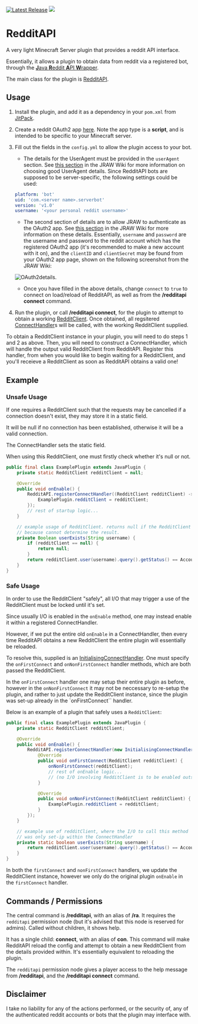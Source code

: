 [![Latest Release](https://img.shields.io/github/release/omarathon/reddit-api.svg)](https://github.com/omarathon/reddit-api/releases/latest) [![](https://jitpack.io/v/omarathon/reddit-api.svg)](https://jitpack.io/#omarathon/reddit-api)

# RedditAPI

A very light Minecraft Server plugin that provides a reddit API interface.

Essentially, it allows a plugin to obtain data from reddit via a registered bot, through the [**J**ava **R**eddit **A**PI **W**rapper](https://github.com/mattbdean/JRAW).

The main class for the plugin is [RedditAPI](src/main/java/dev/omarathon/redditapi/RedditAPI.java).

## Usage

1. Install the plugin, and add it as a dependency in your ``pom.xml`` from [JitPack](https://jitpack.io/#omarathon/reddit-api).

1. Create a reddit OAuth2 app [here](https://www.reddit.com/prefs/apps). Note the app type is a **script**, and is intended to be specific to your Minecraft server.

2. Fill out the fields in the ``config.yml`` to allow the plugin access to your bot.
    - The details for the UserAgent must be provided in the ``userAgent`` section. See [this section](https://mattbdean.gitbooks.io/jraw/quickstart.html#choose-a-user-agent) in the JRAW Wiki for more information on choosing good UserAgent details. Since RedditAPI bots are supposed to be server-specific, the following settings could be used:
    
    ```yaml
    platform: 'bot'
    uid: 'com.<server name>.serverbot'
    version: 'v1.0'
    username: '<your personal reddit username>'
    ```
    
    - The second section of details are to allow JRAW to authenticate as the OAuth2 app. See [this section](https://mattbdean.gitbooks.io/jraw/quickstart.html#create-a-reddit-oauth2-app) in the JRAW Wiki for more information on these details. Essentially, ``username`` and ``password`` are the username and password to the reddit account which has the registered OAuth2 app (it's recommended to make a new account with it on), and the ``clientID`` and ``clientSecret`` may be found from your OAuth2 app page, shown on the following screenshot from the JRAW Wiki:
    
    ![OAuth2details](https://i.imgur.com/ILMeklr.png).
    
    - Once you have filled in the above details, change ``connect`` to ``true`` to connect on load/reload of RedditAPI, as well as from the **/redditapi connect** command.
    
3. Run the plugin, or call **/redditapi connect**, for the plugin to attempt to obtain a working [RedditClient](https://javadoc.jitpack.io/com/github/mattbdean/JRAW/v1.1.0/javadoc/net/dean/jraw/RedditClient.html). 
Once obtained, all regsitered [ConnectHandler](src/main/java/dev/omarathon/redditapi/connect/ConnectHandler.java)s will be called, with the working RedditClient supplied.

To obtain a RedditClient instance in your plugin, you will need to do steps 1 and 2 as above. 
Then, you will need to construct a ConnectHandler, which will handle the output valid RedditClient from RedditAPI.
Register this handler, from when you would like to begin waiting for a RedditClient, and you'll receieve a RedditClient as soon as RedditAPI obtains a valid one!

## Example

### Unsafe Usage

If one requires a RedditClient such that the requests may be cancelled if a connection doesn't exist, they may store it in a static field.

It will be null if no connection has been established, otherwise it will be a valid connection.

The ConnectHandler sets the static field.

When using this RedditClient, one must firstly check whether it's null or not.

```java
public final class ExamplePlugin extends JavaPlugin {
    private static RedditClient redditClient = null;

    @Override
    public void onEnable() {
        RedditAPI.registerConnectHandler((RedditClient redditClient) -> {
            ExamplePlugin.redditClient = redditClient;
        });
        // rest of startup logic...
    }

    // example usage of RedditClient. returns null if the RedditClient is null,
    // because cannot determine the result.
    private Boolean userExists(String username) {
        if (redditClient == null) {
            return null;
        }
        return redditClient.user(username).query().getStatus() == AccountStatus.EXISTS;
    }
}
```

### Safe Usage

In order to use the RedditClient "safely", all I/O that may trigger a use of the RedditClient must be locked until it's set.

Since usually I/O is enabled in the ``onEnable`` method, one may instead enable it within a registered ConnectHandler.

However, if we put the entire old ``onEnable`` in a ConnectHandler, then every time RedditAPI obtains a new RedditClient the entire plugin will essentially be reloaded.

To resolve this, supplied is an [InitialisingConnectHandler](src/main/java/dev/omarathon/redditapi/connect/InitialisingConnectHandler.java). One must specify the ``onFirstConnect`` and ``onNonFirstConnect`` handler methods, which are both passed the RedditClient.

In the ``onFirstConnect`` handler one may setup their entire plugin as before, however in the ``onNonFirstConnect`` it may not be neccessary to re-setup the plugin, and rather to just update the RedditClient instance, since the plugin was set-up already in the `onFirstConnect`` handler.

Below is an example of a plugin that safely uses a ``RedditClient``:

```java
public final class ExamplePlugin extends JavaPlugin {
    private static RedditClient redditClient;

    @Override
    public void onEnable() {
        RedditAPI.registerConnectHandler(new InitialisingConnectHandler() {
            @Override
            public void onFirstConnect(RedditClient redditClient) {
                onNonFirstConnect(redditClient);
                // rest of onEnable logic...
                // (no I/O involving RedditClient is to be enabled outside of here!!)
            }

            @Override
            public void onNonFirstConnect(RedditClient redditClient) {
                ExamplePlugin.redditClient = redditClient;
            }
        });
    }

    // example use of redditClient, where the I/O to call this method
    // was only set-ip within the ConnectHandler
    private static boolean userExists(String username) {
        return redditClient.user(username).query().getStatus() == AccountStatus.EXISTS;
    }
}
```

In both the ``firstConnect`` and ``nonFirstConnect`` handlers, we update the RedditClient instance, however we only do the original plugin ``onEnable`` in the ``firstConnect`` handler.

## Commands / Permissions

The central command is **/redditapi**, with an alias of **/ra**. It requires the ``redditapi`` permission node (but it's advised that this node is reserved for admins). Called without children, it shows help.

It has a single child: **connect**, with an alias of **con**. This command will make RedditAPI reload the config and attempt to obtain a new RedditClient from the details provided within. It's essentially equivalent to reloading the plugin.

The ``redditapi`` permission node gives a player access to the help message from **/redditapi**, and the **/redditapi connect** command.

## Disclaimer

I take no liability for any of the actions performed, or the security of, any of the authenticated reddit accounts or bots that the plugin may interface with.
